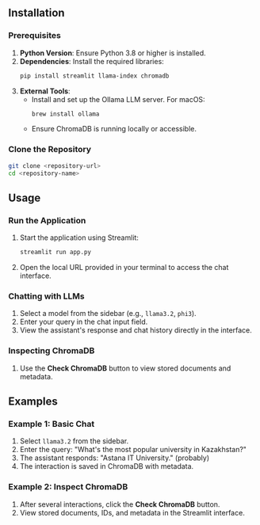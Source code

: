 ## Installation

### Prerequisites
1. **Python Version**: Ensure Python 3.8 or higher is installed.
2. **Dependencies**: Install the required libraries:
   ```bash
   pip install streamlit llama-index chromadb
   ```
3. **External Tools**:
   - Install and set up the Ollama LLM server. For macOS:
     ```bash
     brew install ollama
     ```
   - Ensure ChromaDB is running locally or accessible.

### Clone the Repository
```bash
git clone <repository-url>
cd <repository-name>
```

## Usage

### Run the Application
1. Start the application using Streamlit:
   ```bash
   streamlit run app.py
   ```
2. Open the local URL provided in your terminal to access the chat interface.

### Chatting with LLMs
1. Select a model from the sidebar (e.g., `llama3.2`, `phi3`).
2. Enter your query in the chat input field.
3. View the assistant's response and chat history directly in the interface.

### Inspecting ChromaDB
1. Use the **Check ChromaDB** button to view stored documents and metadata.

## Examples

### Example 1: Basic Chat
1. Select `llama3.2` from the sidebar.
2. Enter the query: "What's the most popular university in Kazakhstan?"
3. The assistant responds: "Astana IT University." (probably)
4. The interaction is saved in ChromaDB with metadata.

### Example 2: Inspect ChromaDB
1. After several interactions, click the **Check ChromaDB** button.
2. View stored documents, IDs, and metadata in the Streamlit interface.

